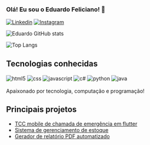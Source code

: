 ### Olá! Eu sou o Eduardo Feliciano! 👋

[![Linkedin](https://img.shields.io/badge/LinkedIn-0077B5?style=for-the-badge&logo=linkedin&logoColor=whit)](www.linkedin.com/in/eduardo-feliciano)
[![Instagram](https://img.shields.io/badge/Instagram-E4405F?style=for-the-badge&logo=instagram&logoColor=white)](https://www.instagram.com/edu74narut/)

![Eduardo GitHub stats](https://github-readme-stats.vercel.app/api?username=edu74narut&show_icons=true&theme=tokyonight)

![Top Langs](https://github-readme-stats.vercel.app/api/top-langs/?username=edu74narut&layout=compact)

## Tecnologias conhecidas

<div style="display: inline block">
 <img align="center" alt="html5" src="https://img.shields.io/badge/HTML5-E34F26?style=for-the-badge&logo=html5&logoColor=white">
 <img align="center" alt="css" src="https://img.shields.io/badge/CSS3-1572B6?style=for-the-badge&logo=css3&logoColor=white">
 <img align="center" alt="javascript" src="https://img.shields.io/badge/JavaScript-F7DF1E?style=for-the-badge&logo=javascript&logoColor=black">
 <img align="center" alt="c#" src="https://img.shields.io/badge/.NET-5C2D91?style=for-the-badge&logo=.net&logoColor=white">
 <img align="center" alt="python" src="https://img.shields.io/badge/Python-14354C?style=for-the-badge&logo=python&logoColor=white">
 <img align="center" alt="java" src="https://img.shields.io/badge/Java-ED8B00?style=for-the-badge&logo=openjdk&logoColor=white">
</div></br>
Apaixonado por tecnologia, computação e programação!

## Principais projetos
- [TCC mobile de chamada de emergência em flutter](https://github.com/edu74narut/TCC_Flutter)</br>
- [Sistema de gerenciamento de estoque](https://github.com/edu74narut/pjt_Administrador_Estoque)</br>
- [Gerador de relatório PDF automatizado](https://github.com/edu74narut/Gerador-De-PDF/tree/main)
